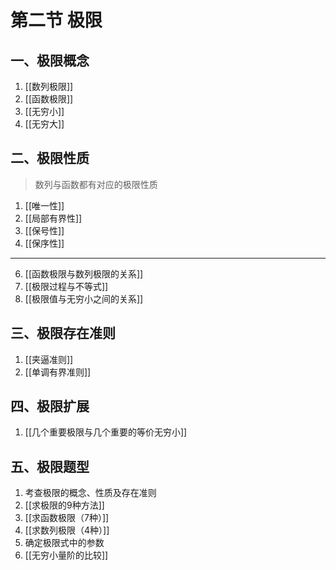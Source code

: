 # 第二节 极限
## 一、极限概念
1. [[数列极限]]
2. [[函数极限]]
3. [[无穷小]]
4. [[无穷大]]

## 二、极限性质
> 数列与函数都有对应的极限性质
1. [[唯一性]]
2. [[局部有界性]]
3. [[保号性]]
4. [[保序性]]
---
6. [[函数极限与数列极限的关系]]
7. [[极限过程与不等式]]
8. [[极限值与无穷小之间的关系]]

## 三、极限存在准则
1. [[夹逼准则]]
2. [[单调有界准则]]

## 四、极限扩展
1. [[几个重要极限与几个重要的等价无穷小]]

## 五、极限题型
1. 考查极限的概念、性质及存在准则
2. [[求极限的9种方法]]
3. [[求函数极限（7种）]]
4. [[求数列极限（4种）]]
5. 确定极限式中的参数
6. [[无穷小量阶的比较]]
